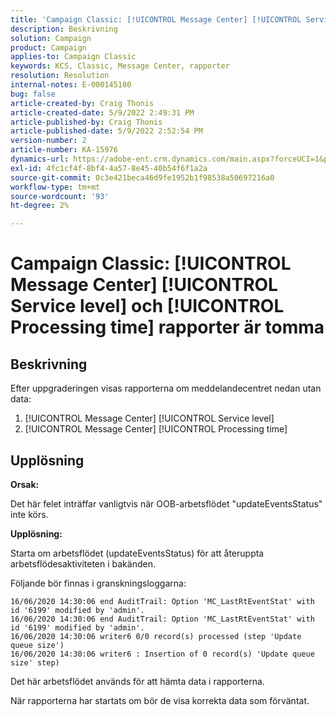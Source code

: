 ```yaml
---
title: 'Campaign Classic: [!UICONTROL Message Center] [!UICONTROL Service level] och [!UICONTROL Processing time] rapporter är tomma'
description: Beskrivning
solution: Campaign
product: Campaign
applies-to: Campaign Classic
keywords: KCS, Classic, Message Center, rapporter
resolution: Resolution
internal-notes: E-000145180
bug: false
article-created-by: Craig Thonis
article-created-date: 5/9/2022 2:49:31 PM
article-published-by: Craig Thonis
article-published-date: 5/9/2022 2:52:54 PM
version-number: 2
article-number: KA-15976
dynamics-url: https://adobe-ent.crm.dynamics.com/main.aspx?forceUCI=1&pagetype=entityrecord&etn=knowledgearticle&id=7f60453b-a7cf-ec11-a7b5-00224809c196
exl-id: 4fc1cf4f-8bf4-4a57-8e45-40b54f6f1a2a
source-git-commit: 0c3e421beca46d9fe1952b1f98538a50697216a0
workflow-type: tm+mt
source-wordcount: '93'
ht-degree: 2%

---
```


# Campaign Classic: [!UICONTROL Message Center] [!UICONTROL Service level] och [!UICONTROL Processing time] rapporter är tomma

## Beskrivning


Efter uppgraderingen visas rapporterna om meddelandecentret nedan utan data:

1. [!UICONTROL Message Center] [!UICONTROL Service level]
2. [!UICONTROL Message Center] [!UICONTROL Processing time]


## Upplösning


<b>Orsak: </b>

Det här felet inträffar vanligtvis när OOB-arbetsflödet &quot;updateEventsStatus&quot; inte körs.

<b>Upplösning:</b>

Starta om arbetsflödet (updateEventsStatus) för att återuppta arbetsflödesaktiviteten i bakänden.

Följande bör finnas i granskningsloggarna:


```
16/06/2020 14:30:06 end AuditTrail: Option 'MC_LastRtEventStat' with id '6199' modified by 'admin'.
16/06/2020 14:30:06 end AuditTrail: Option 'MC_LastRtEventStat' with id '6199' modified by 'admin'.
16/06/2020 14:30:06 writer6 0/0 record(s) processed (step 'Update queue size')
16/06/2020 14:30:06 writer6 : Insertion of 0 record(s) 'Update queue size' step)
```


Det här arbetsflödet används för att hämta data i rapporterna.

När rapporterna har startats om bör de visa korrekta data som förväntat.
